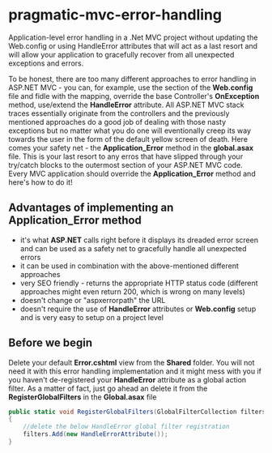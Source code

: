# pragmatic-mvc-error-handling
Application-level error handling in a .Net MVC project without updating the Web.config or using HandleError attributes that will act as a last resort and will allow your application to gracefully recover from all unexpected exceptions and errors.

To be honest, there are too many different approaches to error handling in ASP.NET MVC - you can, for example, use the **<customErrors>** section of the **Web.config** file and fidle with the mapping, override the base Controller's **OnException** method, use/extend the **HandleError** attribute. All ASP.NET MVC stack traces essentially originate from the controllers and the previously mentioned approaches do a good job of dealing with those nasty exceptions but no matter what you do one will eventionally creep its way towards the user in the form of the default yellow screen of death. Here comes your safety net - the **Application_Error** method in the **global.asax** file. This is your last resort to any erros that have slipped through your try/catch blocks to the outermost section of your ASP.NET MVC code. Every MVC application should override the **Application_Error** method and here's how to do it!
  
## Advantages of implementing an Application_Error method

* it's what **ASP.NET** calls right before it displays its dreaded error screen and can be used as a safety net to gracefully handle all unexpected errors
* it can be used in combination with the above-mentioned different approaches
* very SEO friendly - returns the appropriate HTTP status code (different approaches might even return 200, which is wrong on many levels)
* doesn't change or "aspxerrorpath" the URL
* doesn't require the use of **HandleError** attributes or **Web.config** setup and is very easy to setup on a project level
  
## Before we begin

Delete your default **Error.cshtml** view from the **Shared** folder. You will not need it with this error handling implementation and it might mess with you if you haven't de-registered your **HandleError** attribute as a global action filter. As a matter of fact, just go ahead an delete it from the **RegisterGlobalFilters** in the **Global.asax** file

```csharp
public static void RegisterGlobalFilters(GlobalFilterCollection filters)
{
    //delete the below HandleError global filter registration
    filters.Add(new HandleErrorAttribute());
}
```
